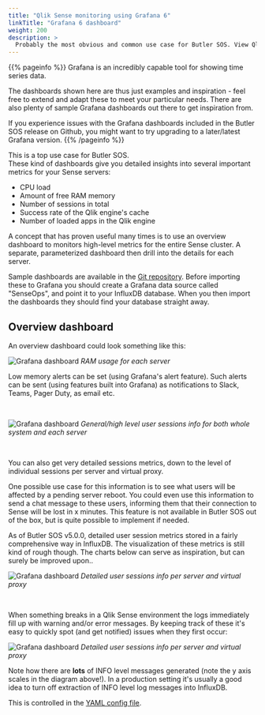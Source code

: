 ```yaml
---
title: "Qlik Sense monitoring using Grafana 6"
linkTitle: "Grafana 6 dashboard"
weight: 200
description: >
  Probably the most obvious and common use case for Butler SOS. View Qlik Sense and Windows operational metrics in great looking Grafana dashboards.
---
```


{{% pageinfo %}}
Grafana is an incredibly capable tool for showing time series data.

The dashboards shown here are thus just examples and inspiration - feel free to extend and adapt these to meet your particular needs. There are also plenty of sample Grafana dashboards out there to get inspiration from.

If you experience issues with the Grafana dashboards included in the Butler SOS release on Github, you might want to try upgrading to a later/latest Grafana version.
{{% /pageinfo %}}

This is a top use case for Butler SOS.  
These kind of dashboards give you detailed insights into several important metrics for your Sense servers:

- CPU load
- Amount of free RAM memory
- Number of sessions in total
- Success rate of the Qlik engine's cache
- Number of loaded apps in the Qlik engine

A concept that has proven useful many times is to use an overview dashboard to monitors high-level metrics for the entire Sense cluster. A separate, parameterized dashboard then drill into the details for each server.

Sample dashboards are available in the [Git repository](https://github.com/ptarmiganlabs/butler-sos/tree/master/docs/grafana).
Before importing these to Grafana you should create a Grafana data source called "SenseOps", and point it to your InfluxDB database. When you then import the dashboards they should find your database straight away.

## Overview dashboard

An overview dashboard could look something like this:

![Grafana dashboard](senseops_overview_ram_usage.png "RAM usage in Grafana dashboard")
_RAM usage for each server_

Low memory alerts can be set (using Grafana's alert feature). Such alerts can be sent (using features built into Grafana) as notifications to Slack, Teams, Pager Duty, as email etc.

<br>

![Grafana dashboard](senseops_overview_sessions_general.png "General sessions info in Grafana dashboard")
_General/high level user sessions info for both whole system and each server_

<br>

You can also get very detailed sessions metrics, down to the level of individual sessions per server and virtual proxy.

One possible use case for this information is to see what users will be affected by a pending server reboot. You could even use this information to send a chat message to these users, informing them that their connection to Sense will be lost in x minutes. This feature is not available in Butler SOS out of the box, but is quite possible to implement if needed.

As of Butler SOS v5.0.0, detailed user session metrics stored in a fairly comprehensive way in InfluxDB. The visualization of these metrics is still kind of rough though. The charts below can serve as inspiration, but can surely be improved upon..

![Grafana dashboard](senseops_detailed_sessions.png "Detailed sessions info in Grafana dashboard")
_Detailed user sessions info per server and virtual proxy_

<br>

When something breaks in a Qlik Sense environment the logs immediately fill up with warning and/or error messages. By keeping track of these it's easy to quickly spot (and get notified) issues when they first occur:

![Grafana dashboard](senseops_logs.png "SenseOps dashboard showing errors and warnings, using Grafana")
_Detailed user sessions info per server and virtual proxy_

Note how there are **lots** of INFO level messages generated (note the y axis scales in the diagram above!).
In a production setting it's usually a good idea to turn off extraction of INFO level log messages into InfluxDB.

This is controlled in the [YAML config file](/docs/reference/config_file_format/).
